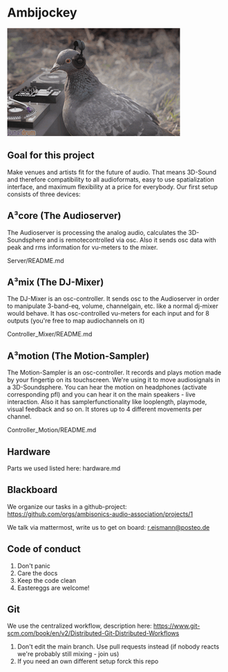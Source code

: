 # Ambijockey

![first ambijocky](doc/pix/gif1.gif)

## Goal for this project
Make venues and artists fit for the future of audio. That means 3D-Sound and therefore compatibility to all audioformats, easy to use spatialization interface, and maximum flexibility at a price for everybody. Our first setup consists of three devices:

## A³core (The Audioserver)
The Audioserver is processing the analog audio, calculates the 3D-Soundsphere and is remotecontrolled via osc. Also it sends osc data with peak and rms information for vu-meters to the mixer. 

Server/README.md

## A³mix (The DJ-Mixer)
The DJ-Mixer is an osc-controller. It sends osc to the Audioserver in order to manipulate 3-band-eq, volume, channelgain, etc. like a normal dj-mixer would behave. It has osc-controlled vu-meters for each input and for 8 outputs (you're free to map audiochannels on it)

Controller_Mixer/README.md

## A³motion (The Motion-Sampler)
The Motion-Sampler is an osc-controller. It records and plays motion made by your fingertip on its touchscreen. We're using it to move audiosignals in a 3D-Soundsphere. You can hear the motion on headphones (activate corresponding pfl) and you can hear it on the main speakers - live interaction. Also it has samplerfunctionality like looplength, playmode, visual feedback and so on. It stores up to 4 different movements per channel.

Controller_Motion/README.md

## Hardware
Parts we used listed here: hardware.md

## Blackboard
We organize our tasks in a github-project:
https://github.com/orgs/ambisonics-audio-association/projects/1

We talk via mattermost, write us to get on board:
r.eismann@posteo.de

## Code of conduct
1. Don't panic
2. Care the docs
3. Keep the code clean
4. Eastereggs are welcome!

## Git
We use the centralized workflow, description here:
https://www.git-scm.com/book/en/v2/Distributed-Git-Distributed-Workflows

1. Don't edit the main branch. Use pull requests instead (if nobody reacts we're probably still mixing - join us)
2. If you need an own different setup forck this repo
